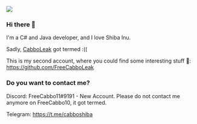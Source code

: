 ![](https://komarev.com/ghpvc/?username=CabboShiba&color=green)   

### Hi there 👋

I'm a C# and Java developer, and I love Shiba Inu.

Sadly, [CabboLeak](https://github.com/CabboLeak) got termed :((

This is my second account, where you could find some interesting stuff :eyes:: https://github.com/FreeCabboLeak

### Do you want to contact me?

Discord: FreeCabbo11#9191 - New Account. Please do not contact me anymore on FreeCabbo10, it got termed.

Telegram: https://t.me/cabboshiba
